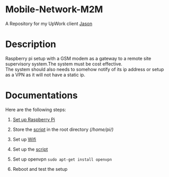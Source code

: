 # Mobile-Network-M2M
A Repository for my UpWork client [Jason](https://www.linkedin.com/in/jason-curry-5b813b173/)

# Description 
Raspberry pi setup with a GSM modem as a gateway to a remote site supervisory system.The system must be cost effective.  
The system should also needs to somehow notify of its ip address or setup as a VPN as it will not have a static ip.  

# Documentations
Here are the following steps:

1. [Set up Raspberry Pi](/Documentation/SetUpPi.md)

2. Store the [script](/Scripts/script.sh) in the root directory _(/home/pi/)_

3. Set up [Wifi](/Documentation/guide.md)

4. Set up the [script](/Scripts/crontab.md)

5. Set up openvpn ```sudo apt-get install openvpn```

6. Reboot and test the setup
